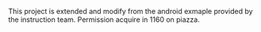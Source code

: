 This project is extended and modify from the android exmaple provided by the instruction team.
Permission acquire in 1160 on piazza.